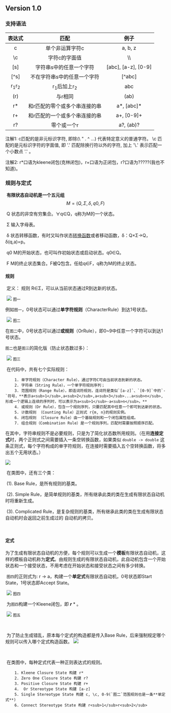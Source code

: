 ## Version 1.0



### 支持语法

|           表达式           |               匹配               |        例子         |
| :------------------------: | :------------------------------: | :-----------------: |
|             c              |         单个非运算字符c          |       a, b, z       |
|             \c             |          字符c的字面值           |         \\\         |
|            [s]             |     字符串s中的任意一个字符      | [abc], [a-z], [0-9] |
|            [^s]            |   不在字符串s中的任意一个字符    |       [^abc]        |
| r<sub>1</sub>r<sub>2</sub> | r<sub>1</sub>后加上r<sub>2</sub> |         abc         |
|            (r)             |             与r相同              |        (ab)         |
|             r*             |  和r匹配的零个或多个串连接的串   |     a*, [abc]\*     |
|             r+             |  和r匹配的一个或多个串连接的串   |     a+, [0-9]+      |
|             r?             |           零个或一个r            |      a?, (ab)?      |

注解1: c匹配的是非元标识字符, 即除(\ " . ^ ...) 代表特定意义的普通字符。 \c 匹配的是元标识字符的字面值, 即 '.' 匹配除换行符以外的字符, 加上 '\\.' 表示匹配一个小数点 '.' 。

注解2: r*口语为kleene闭包(克林闭包)，r+口语为正闭包，r?口语为?????(我也不知道)。



### 规则与定式

​		**有限状态自动机是一个五元组**
$$
M=(Q, Σ, δ, q0, F)
$$


​		Q		状态的非空有穷集合。∀q∈Q，q称为M的一个状态。

​		Σ		输入字母表。

​		δ		状态转移函数，有时又叫作状态[转换函数](https://baike.baidu.com/item/转换函数)或者移动函数，δ：Q×Σ→Q，δ(q,a)=p。

​		q0	  M的开始状态，也可叫作初始状态或启动状态。q0∈Q。

​		F		M的终止状态集合。F被Q包含。任给q∈F，q称为M的终止状态。		



#### 规则

​	定义： 规则 R∈Σ，可以从当前状态通过R到达新的状态。

​	![](https://github.com/Wwqf/RE-NFA/tree/version1.1/src/data/image/1.png)	`图一`

​	例如`图一`，0号状态可以通过**单字符规则**（CharacterRule）到达1号状态。

​	 	![](https://github.com/Wwqf/RE-NFA/tree/version1.1/src/data/image/2.png)	`图二`

​	在`图二`中，0号状态可以通过**或规则**（OrRule），即0~9中任意一个字符可以到达1号状态。

​	`图二`也是`图三`的简化版（防止状态数过多）：

​	![](https://github.com/Wwqf/RE-NFA/tree/version1.1/src/data/image/3.png)		`图三`

​	在代码中，共有七个实际规则：

		1. 单字符规则（Character Rule），通过字符C可由当前状态到新的状态。
  		2. 字符串（String Rule），一个单字符规则序列；
  		3. 范围规则（Range Rule），即连词符规则，连词符是类似`[a-z]`、`[0-9]`中的`-`符号，**表示a<sub>1</sub>,a<sub>2</sub>,a<sub>3</sub>...a<sub>n</sub>,形成一个逻辑上连续的序列时，可以表示为a<sub>1</sub>-a<sub>n</sub>。**
  		4. 或规则（Or Rule），包含一个规则序列，只要匹配其中任意一个即可到达新的状态。
  		5. 计数规则 （Counting Rule）正则式 r{m, n}的规则实例。
  		6. 闭包规则 （Closure Rule）由一个基础规则和一个闭包属性组成。
  		7. 组合规则（Combination Rule）是一个规则序列，匹配时需要按照顺序匹配。



​	在其中，字符串规则不是必要规则，只是为了简化状态数所用规则。（在用**连接定式**时，两个正则式之间需要插入一条空转换函数，如果类似 `double -> double` 这条正则式，每个字符构成的单字符规则，在连接时需要插入五个空转换函数，将多出五个无用状态。）

![](https://github.com/Wwqf/RE-NFA/tree/version1.1/src/data/image/4.png)

​	在类图中，还有三个类：

​		(1). Base Rule，是所有规则的基类。

​		(2). Simple Rule，是简单规则的基类，所有继承此类的类在生成有限状态自动机时将重新生成。

​		(3). Complicated Rule，是复杂规则的基类，所有继承此类的类在生成有限状态自动机时会返回之前生成过的	自动机的拷贝。

​	

#### 定式

​	为了生成有限状态自动机的方便，每个规则可以生成一个**模板**有限状态自动机，这样的模板自动机称为**定式**。由规则生成的有限状态自动机，此自动机包含一个开始状态和一个接受状态，不用考虑在开始状态和接受状态之间有多少转换。

​		`图四`的正则式为: r -> a，构建一个**单定式**有限状态自动机，0号状态即Start State，1号状态即Accept State。

​		![](https://github.com/Wwqf/RE-NFA/tree/version1.1/src/data/image/5.png)	`图四`

​		为`图四`构建一个Kleene闭包，即 ***r*** * 。

​	![](https://github.com/Wwqf/RE-NFA/tree/version1.1/src/data/image/6.png)	`图五`

​		

​	为了防止生成错乱，原本每个定式的构造都是传入Base Rule，后来强制规定哪个规则可以传入哪个定式构造函数。
![](https://github.com/Wwqf/RE-NFA/tree/version1.1/src/data/image/7.png)

​	

​	在类图中，每种定式代表一种正则表达式的规则。

		1. Kleene Closure State 构建 r*
  		2. Zero One Closure State 构建 r?
  		3. Positive Closure State 构建 r+
  		4.  Or Stereotype State 构建 [a-z]
  		5. Single Stereotype State 构建 c, \c, 0-9(`图二`范围规则也是一条**单定式**)
  		6. Connect Stereotype State 构建 r<sub>1</sub>r<sub>2</sub>
